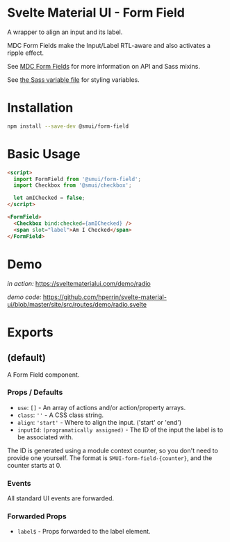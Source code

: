 # Svelte Material UI - Form Field

A wrapper to align an input and its label.

MDC Form Fields make the Input/Label RTL-aware and also activates a ripple effect.

See [MDC Form Fields](https://material.io/develop/web/components/input-controls/form-fields/) for more information on API and Sass mixins.

See [the Sass variable file](https://github.com/material-components/material-components-web/blob/v3.1.1/packages/mdc-form-field/_variables.scss) for styling variables.

# Installation

```sh
npm install --save-dev @smui/form-field
```

# Basic Usage

```html
<script>
  import FormField from '@smui/form-field';
  import Checkbox from '@smui/checkbox';

  let amIChecked = false;
</script>

<FormField>
  <Checkbox bind:checked={amIChecked} />
  <span slot="label">Am I Checked</span>
</FormField>
```

# Demo

*in action:* https://sveltematerialui.com/demo/radio

*demo code:* https://github.com/hperrin/svelte-material-ui/blob/master/site/src/routes/demo/radio.svelte

# Exports

## (default)

A Form Field component.

### Props / Defaults

* `use`: `[]` - An array of actions and/or action/property arrays.
* `class`: `''` - A CSS class string.
* `align`: `'start'` - Where to align the input. ('start' or 'end')
* `inputId`: `(programatically assigned)` - The ID of the input the label is to be associated with.

The ID is generated using a module context counter, so you don't need to provide one yourself. The format is `SMUI-form-field-{counter}`, and the counter starts at 0.

### Events

All standard UI events are forwarded.

### Forwarded Props

* `label$` - Props forwarded to the label element.
